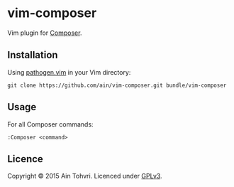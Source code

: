 # vim-composer

Vim plugin for [Composer](https://getcomposer.org).

## Installation

Using [pathogen.vim](https://github.com/tpope/vim-pathogen) in your Vim
directory:

    git clone https://github.com/ain/vim-composer.git bundle/vim-composer

## Usage

For all Composer commands:

    :Composer <command>

## Licence

Copyright © 2015 Ain Tohvri. Licenced under [GPLv3](LICENSE).